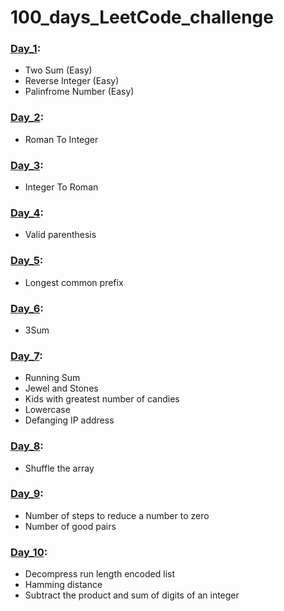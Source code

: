 # 100_days_LeetCode_challenge

### [Day_1]:
  - Two Sum (Easy)
  - Reverse Integer (Easy)
  - Palinfrome Number (Easy)

  [Day_1]: https://github.com/shahriar100/100_days_LeetCode_challenge/tree/master/Day_1

### [Day_2]:
  - Roman To Integer

  [Day_2]: https://github.com/shahriar100/100_days_LeetCode_challenge/tree/master/Day_2

### [Day_3]:
  - Integer To Roman

  [Day_3]: https://github.com/shahriar100/100_days_LeetCode_challenge/tree/master/Day_3

### [Day_4]:
  - Valid parenthesis

  [Day_4]: https://github.com/shahriar100/100_days_LeetCode_challenge/tree/master/Day_4

### [Day_5]:
  - Longest common prefix

  [Day_5]: https://github.com/shahriar100/100_days_LeetCode_challenge/tree/master/Day_5

### [Day_6]:
  - 3Sum

  [Day_6]: https://github.com/shahriar100/100_days_LeetCode_challenge/tree/master/Day_6
  
### [Day_7]:
  - Running Sum
  - Jewel and Stones
  - Kids with greatest number of candies
  - Lowercase
  - Defanging IP address

  [Day_7]: https://github.com/shahriar100/100_days_LeetCode_challenge/tree/master/Day_7

### [Day_8]:
  - Shuffle the array

  [Day_8]: https://github.com/shahriar100/100_days_LeetCode_challenge/tree/master/Day_8

### [Day_9]:
  - Number of steps to reduce a number to zero
  - Number of good pairs

  [Day_9]: https://github.com/shahriar100/100_days_LeetCode_challenge/tree/master/Day_9

### [Day_10]:
  - Decompress run length encoded list
  - Hamming distance
  - Subtract the product and sum of digits of an integer

  [Day_10]: https://github.com/shahriar100/100_days_LeetCode_challenge/tree/master/Day_10
